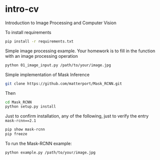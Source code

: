 # intro-cv
Introduction to Image Processing and Computer Vision

To install requirements
```bash
pip install -r requirements.txt
```

Simple image processing example. Your homework is to fill in the 
function with an image processing operation
```bash
python 01_image_input.py /path/to/your/image.jpg
```

Simple implementation of Mask Inference
```bash
git clone https://github.com/matterport/Mask_RCNN.git
```

Then
```bash
cd Mask_RCNN
python setup.py install
```
Just to confirm installation, any of the following,
just to verify the entry `mask-rcnn==2.1`
```bash
pip show mask-rcnn
pip freeze
```

To run the Mask-RCNN example:
```bash
python example.py /path/to/your/image.jpg
```